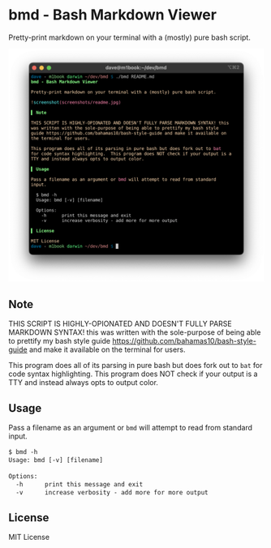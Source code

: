 bmd - Bash Markdown Viewer
==========================

Pretty-print markdown on your terminal with a (mostly) pure bash script.

![screenshot](screenshots/readme.png)

Note
----

THIS SCRIPT IS HIGHLY-OPIONATED AND DOESN'T FULLY PARSE MARKDOWN SYNTAX! this
was written with the sole-purpose of being able to prettify my bash style
guide https://github.com/bahamas10/bash-style-guide and make it available on
the terminal for users.

This program does all of its parsing in pure bash but does fork out to `bat`
for code syntax highlighting.  This program does NOT check if your output is a
TTY and instead always opts to output color.

Usage
-----

Pass a filename as an argument or `bmd` will attempt to read from standard
input.

```
$ bmd -h
Usage: bmd [-v] [filename]

Options:
  -h      print this message and exit
  -v      increase verbosity - add more for more output
```

License
-------

MIT License
